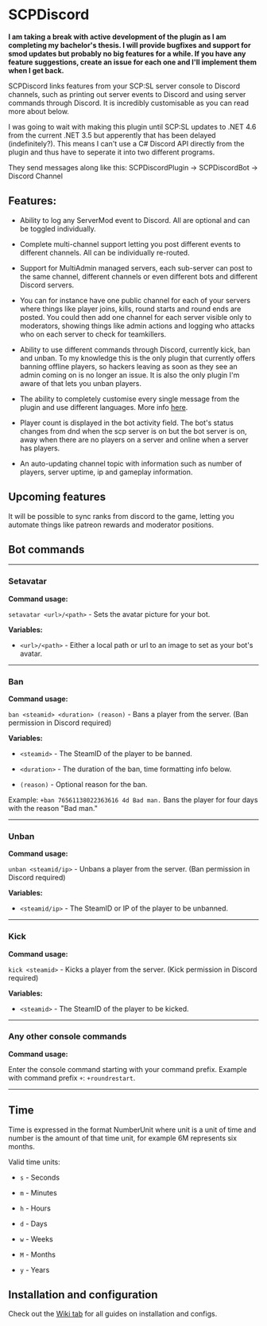 # SCPDiscord

**I am taking a break with active development of the plugin as I am completing my bachelor's thesis. I will provide bugfixes and support for smod updates but probably no big features for a while. If you have any feature suggestions, create an issue for each one and I'll implement them when I get back.**

SCPDiscord links features from your SCP:SL server console to Discord channels, such as printing out server events to Discord and using server commands through Discord. It is incredibly customisable as you can read more about below.

I was going to wait with making this plugin until SCP:SL updates to .NET 4.6 from the current .NET 3.5 but apperently that has been delayed (indefinitely?). This means I can't use a C# Discord API directly from the plugin and thus have to seperate it into two different programs.

They send messages along like this: SCPDiscordPlugin -> SCPDiscordBot -> Discord Channel

## Features:

* Ability to log any ServerMod event to Discord. All are optional and can be toggled individually.

* Complete multi-channel support letting you post different events to different channels. All can be individually re-routed.

* Support for MultiAdmin managed servers, each sub-server can post to the same channel, different channels or even different bots and different Discord servers.

* You can for instance have one public channel for each of your servers where things like player joins, kills, round starts and round ends are posted. You could then add one channel for each server visible only to moderators, showing things like admin actions and logging who attacks who on each server to check for teamkillers.

* Ability to use different commands through Discord, currently kick, ban and unban. To my knowledge this is the only plugin that currently offers banning offline players, so hackers leaving as soon as they see an admin coming on is no longer an issue. It is also the only plugin I'm aware of that lets you unban players.

* The ability to completely customise every single message from the plugin and use different languages. More info [here](https://github.com/KarlOfDuty/SCPDiscord/wiki/Adding-a-language-or-switching-language).

* Player count is displayed in the bot activity field. The bot's status changes from dnd when the scp server is on but the bot server is on, away when there are no players on a server and online when a server has players.

* An auto-updating channel topic with information such as number of players, server uptime, ip and gameplay information.

## Upcoming features

It will be possible to sync ranks from discord to the game, letting you automate things like patreon rewards and moderator positions.

## Bot commands

---

### Setavatar

**Command usage:**

`setavatar <url>/<path>` - Sets the avatar picture for your bot.

**Variables:** 

* `<url>/<path>` - Either a local path or url to an image to set as your bot's avatar.

---

### Ban

**Command usage:**

`ban <steamid> <duration> (reason)` - Bans a player from the server. (Ban permission in Discord required)

**Variables:**

* `<steamid>` - The SteamID of the player to be banned.

* `<duration>` - The duration of the ban, time formatting info below.

* `(reason)` - Optional reason for the ban.

Example: `+ban 76561138022363616 4d Bad man.` Bans the player for four days with the reason "Bad man."

---

### Unban

**Command usage:**

`unban <steamid/ip>` - Unbans a player from the server. (Ban permission in Discord required)

**Variables:**

* `<steamid/ip>` - The SteamID or IP of the player to be unbanned.

---

### Kick

**Command usage:**

`kick <steamid>` - Kicks a player from the server. (Kick permission in Discord required)

**Variables:**

* `<steamid>` - The SteamID of the player to be kicked.

---

### Any other console commands

**Command usage:**

Enter the console command starting with your command prefix. Example with command prefix `+`: `+roundrestart`.

---

## Time

Time is expressed in the format NumberUnit where unit is a unit of time and number is the amount of that time unit, for example 6M represents six months.

Valid time units:

* `s` - Seconds

* `m` - Minutes

* `h` - Hours

* `d` - Days

* `w` - Weeks

* `M` - Months

* `y` - Years

## Installation and configuration

Check out the [Wiki tab](https://github.com/KarlOfDuty/SCPDiscord/wiki) for all guides on installation and configs.

